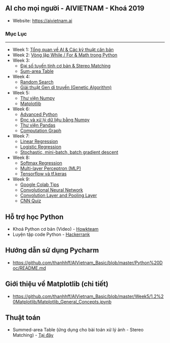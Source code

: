 ## AI cho mọi người - AIVIETNAM - Khoá 2019
- Website: https://aivietnam.ai

### Mục Lục
---

  - Week 1: [Tổng quan về AI & Các kỹ thuật căn bản](https://github.com/thanhhff/AIVietnam_Basic/tree/master/Week1)
  - Week 2: [Vòng lặp While / For & Math trong Python](https://github.com/thanhhff/AIVietnam_Basic/tree/master/Week2)
  - Week 3: 
    - [Đại số tuyến tính cơ bản & Stereo Matching](https://github.com/thanhhff/AIVietnam_Basic/tree/master/Week3)
    - [Sum-area Table](https://github.com/thanhhff/AIVietnam_Basic/tree/master/Week3/6.%20Sum-are%20Table%20(Integral%20Image)%20%26%20Stereo%20matching)
  - Week 4: 
    - [Random Search](https://github.com/thanhhff/AIVietnam_Basic/tree/master/Week4/1.Random%20Search)
    - [Giải thuật Gen di truyền (Genetic Algorithm)](https://github.com/thanhhff/AIVietnam_Basic/tree/master/Week4)
  - Week 5: 
    - [Thư viện Numpy](https://github.com/thanhhff/AIVietnam_Basic/tree/master/Week5)
    - [Matplotlib](https://github.com/thanhhff/AIVietnam_Basic/blob/master/Week5/1.2%20Matplotlib/Matplotlib_General_Concepts.ipynb)
  - Week 6: 
    - [Advanced Python](https://github.com/thanhhff/AIVietnam_Basic/tree/master/Week6/0.%20Advanced%20Python)
    - [Đọc và xử lý dữ liệu bằng Numpy](https://github.com/thanhhff/AIVietnam_Basic/tree/master/Week6/1.%20%C4%90%E1%BB%8Dc%20v%C3%A0%20x%E1%BB%AD%20l%C3%BD%20d%E1%BB%AF%20li%E1%BB%87u%20d%C3%B9ng%20Numpy)
    - [Thư viện Pandas](https://github.com/thanhhff/AIVietnam_Basic/tree/master/Week6/3.%20Pandas%20c%C6%A1%20b%E1%BA%A3n)
    - [Computation Graph](https://github.com/thanhhff/AIVietnam_Basic/tree/master/Week6/2.%20Computational%20Graph)
  - Week 7:
    - [Linear Regression](https://github.com/thanhhff/AIVietnam_Basic/tree/master/Week7/01.%20Linear%20Regression%20)
    - [Logistic Regression](https://github.com/thanhhff/AIVietnam_Basic/tree/master/Week7/05.%20Logistic%20Regression)
    - [Stochastic, mini-batch, batch gradient descent](https://github.com/thanhhff/AIVietnam_Basic/tree/master/Week7/03.%20Stochastic%2C%20mini-batch%2C%20batch%20gradient%20descent%20)
  - Week 8:
    - [Softmax Regression](https://aivietnam.ai/courses/aisummer2019/lessons/softmax-regression/)
    - [Multi-layer Perceptron (MLP)](https://aivietnam.ai/courses/aisummer2019/lessons/multi-layer-perceptron/)
    - [Tensorflow và tf.keras](https://aivietnam.ai/courses/aisummer2019/lessons/tensorflow-keras/)
  - Week 9:
    - [Google Colab Tips](https://github.com/thanhhff/AIVietnam_Basic/blob/master/Week9/Tips_Google_Colab_(S%E1%BB%AD_d%E1%BB%A5ng_GPU_mi%E1%BB%85n_ph%C3%AD).ipynb)
    - [Convolutional Neural Network](https://github.com/thanhhff/AIVietnam_Basic/blob/master/Week9/1.%20Gi%E1%BB%9Bi%20thi%E1%BB%87u%20v%E1%BB%81%20CNN.ipynb)
    - [Convolution Layer and Pooling Layer](https://github.com/thanhhff/AIVietnam_Basic/blob/master/Week9/2.%20Th%C3%A0nh%20ph%E1%BA%A7n%20c%E1%BB%A7a%20CNN%20(%20c%C3%A1c%20t%E1%BA%A7ng%20).ipynb)
    - [CNN Quiz](https://github.com/thanhhff/AIVietnam_Basic/tree/master/Week9/Quiz%20)

## Hỗ trợ học Python
- Khoá Python cơ bản (Video) - [Howkteam](https://www.howkteam.vn/course/lap-trinh-python-co-ban-37)
- Luyện tập code Python - [Hackerrank](https://www.hackerrank.com/)

## Hướng dẫn sử dụng Pycharm 
- https://github.com/thanhhff/AIVietnam_Basic/blob/master/Python%20Doc/README.md

## Giới thiệu về Matplotlib (chi tiết)
- https://github.com/thanhhff/AIVietnam_Basic/blob/master/Week5/1.2%20Matplotlib/Matplotlib_General_Concepts.ipynb

## Thuật toán
- Summed-area Table (ứng dụng cho bài toán xử lý ảnh - Stereo Matching) - [Tại đây](https://github.com/thanhhff/AIVietnam_Basic/blob/master/Week3/6.%20Sum-are%20Table%20(Integral%20Image)%20%26%20Stereo%20matching/Summed-area-table.ipynb)
